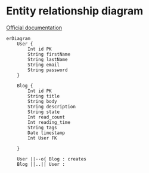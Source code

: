 # Entity relationship diagram

[Official documentation](https://mermaid-js.github.io/mermaid/#/entityRelationshipDiagram)


```mermaid
erDiagram
    User {
        Int id PK
        String firstName
        String lastName
        String email
        String password
    }

    Blog {
        Int id PK
        String title
		String body
		String description
		String state
		Int read_count
		Int reading_time
		String tags
		Date timestamp
		Int User FK

    }

    User ||--o{ Blog : creates
	Blog ||..|| User :
```
